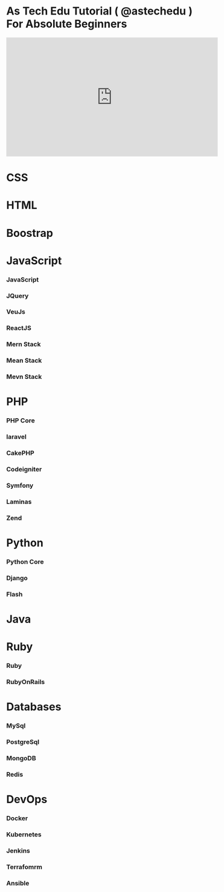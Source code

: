 # As Tech Edu Tutorial ( @astechedu ) For Absolute Beginners
<iframe id="video" width="560" height="315" src="https://www.youtube.com/embed/LgWX2sPZQsE/" frameborder="0" allow="autoplay; encrypted-media" allowfullscreen=""></iframe>


# CSS

# HTML

# Boostrap 

# JavaScript

  ### JavaScript
  ### JQuery
  ### VeuJs
  ### ReactJS
  ### Mern Stack
  ### Mean Stack
  ### Mevn Stack

# PHP
  ### PHP Core
  ### laravel
  ### CakePHP
  ### Codeigniter
  ### Symfony
  ### Laminas
  ### Zend
  
  
# Python

  ### Python Core
  ### Django
  ### Flash
  
  
# Java

# Ruby
  
  ### Ruby
  ### RubyOnRails

# Databases
   
   ### MySql
   ### PostgreSql
   ### MongoDB
   ### Redis
    
# DevOps

  ### Docker 
  
  ### Kubernetes
  
  ### Jenkins
  
  ### Terrafomrm
  
  ### Ansible
